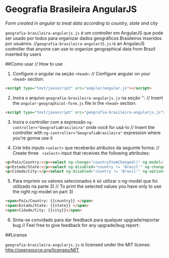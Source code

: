 # Geografia Brasileira AngularJS
*Form created in angular to treat data according to country, state and city*

`geografia-brasileira-angularjs.js` é um controller em AngularJS que pode ser usado por todos para organizar dados geográficos Brasileiros inseridos por usuários. //`geografia-brasileira-angularJS.js` is an AngularJS controller that anyone can use to organize geographical data from Brazil inserted by users

##Como usar // How to use

1) Configure o angular na seção `<head>`: // Configure angular on your `<head>` section:
```html
<script type="text/javascript" src="angular/angular.js"></script>
```

2) Insira o arquivo `geografia-brasileira-angularjs.js` na seção '<head>': // Insert the `angular-geographical-form.js` file in the `<head>` section:
```html
<script type="text/javascript" src="geografia-brasileira-angularjs.js"></script>
```

3) Insira o controller com a expressão `ng-controller="GeografiaBrasileira"` onde você for usá-lo // Insert the controller with `ng-controller="GeografiaBrasileira"` expression where you're gonna use it

4) Crie três inputs `<select>` que receberão atributos da seguinte forma: // Create three ` <select>` input that receives the following attributes:
```html
<p>País/Country:</p><select ng-change="countryItemChanged()" ng-model="country" ng-options="o for o in countries"><option></option></select>
<p>Estado/State:</p><select ng-disabled="country != 'Brasil'" ng-change="stateItemChanged()" ng-model="state" ng-options="o for o in states"></select>
<p>Cidade/City:</p><select ng-disabled="country != 'Brasil'" ng-options="o for o in cities[indexOfState]" ng-model="city"></select>
```

5) Para imprimir os valores selecionados é só utilizar o ng-model que foi utilizado na parte 3) // To print the selected values you have only to use the right ng-model on part 3)
```html
<span>País/Country: {{country}} </span>
<span>Estado/State: {{state}} </span>
<span>Cidade/City: {{city}}</span>
```

6) Sinta-se convidado para dar feedback para qualquer upgrade/reportar bug // Feel free to give feedback for any upgrade/bug report:

##License

`geografia-brasileira-angularjs.js` is licensed under the MIT license: http://opensource.org/licenses/MIT
